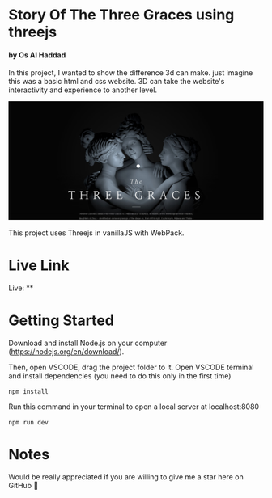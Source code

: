# Story Of The Three Graces using threejs
<h4>by Os Al Haddad</h4>

In this project, I wanted to show the difference 3d can make. just imagine this was a basic html and css website. 3D can take the website's interactivity and experience to another level.

<img  widht="100%" height="auto" src="static/textures/imageSocial.jpg">

This project uses Threejs in vanillaJS with WebPack.

# Live Link
Live: **

# Getting Started
Download and install Node.js on your computer (https://nodejs.org/en/download/).

Then, open VSCODE, drag the project folder to it. Open VSCODE terminal and install dependencies (you need to do this only in the first time)
```
npm install
```

Run this command in your terminal to open a local server at localhost:8080
```
npm run dev
```

# Notes
Would be really appreciated if you are willing to give me a star here on GitHub 🎉